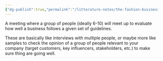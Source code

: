 ```yaml
---
{"dg-publish":true,"permalink":"/litterature-notes/the-fashion-business-manuel/focus-groups/"}
---
```


A meeting where a group of people (ideally 6-10) will meet up to evaluate how well a business follows a given set of guidelines. 

These are basically like interviews with multiple people, or maybe more like samples to check the opinion of a group of people relevant to your company (target customers, key influencers, stakeholders, etc.) to make sure thing are going well.

